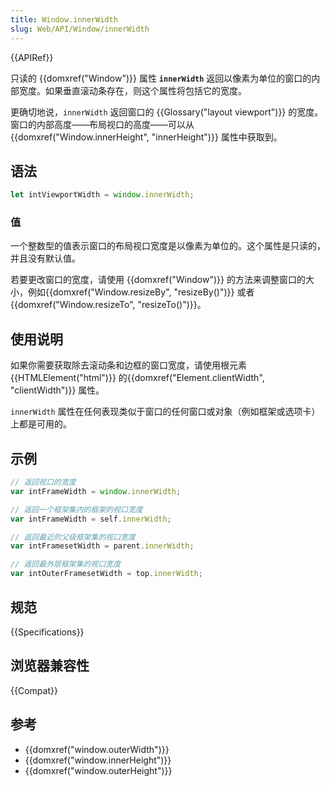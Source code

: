 ```yaml
---
title: Window.innerWidth
slug: Web/API/Window/innerWidth
---
```


{{APIRef}}

只读的 {{domxref("Window")}} 属性 **`innerWidth`** 返回以像素为单位的窗口的内部宽度。如果垂直滚动条存在，则这个属性将包括它的宽度。

更确切地说，`innerWidth` 返回窗口的 {{Glossary("layout viewport")}} 的宽度。窗口的内部高度——布局视口的高度——可以从 {{domxref("Window.innerHeight", "innerHeight")}} 属性中获取到。

## 语法

```js
let intViewportWidth = window.innerWidth;
```

### 值

一个整数型的值表示窗口的布局视口宽度是以像素为单位的。这个属性是只读的，并且没有默认值。

若要更改窗口的宽度，请使用 {{domxref("Window")}} 的方法来调整窗口的大小，例如{{domxref("Window.resizeBy", "resizeBy()")}} 或者 {{domxref("Window.resizeTo", "resizeTo()")}}。

## 使用说明

如果你需要获取除去滚动条和边框的窗口宽度，请使用根元素 {{HTMLElement("html")}} 的{{domxref("Element.clientWidth", "clientWidth")}} 属性。

`innerWidth` 属性在任何表现类似于窗口的任何窗口或对象（例如框架或选项卡）上都是可用的。

## 示例

```js
// 返回视口的宽度
var intFrameWidth = window.innerWidth;

// 返回一个框架集内的框架的视口宽度
var intFrameWidth = self.innerWidth;

// 返回最近的父级框架集的视口宽度
var intFramesetWidth = parent.innerWidth;

// 返回最外层框架集的视口宽度
var intOuterFramesetWidth = top.innerWidth;
```

## 规范

{{Specifications}}

## 浏览器兼容性

{{Compat}}

## 参考

- {{domxref("window.outerWidth")}}
- {{domxref("window.innerHeight")}}
- {{domxref("window.outerHeight")}}
